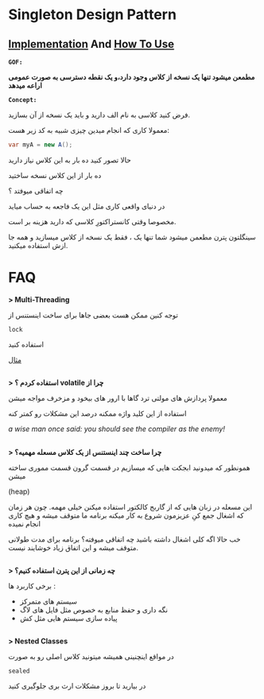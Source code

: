 ﻿# Singleton Design Pattern

## [Implementation](./Implementation/Singleton.cs) And [How To Use](./UseSingleton.cs)

**`GOF:`**

**مطمعن میشود تنها یک نسخه از کلاس وجود دارد،و یک نقطه دسترسی به صورت عمومی اراعه میدهد**


**`Concept:`**

فرض کنید کلاسی به نام الف دارید و باید یک نسخه از آن بسازید.

معمولا کاری که انجام میدین چیزی شبیه به کد زیر هست:

```csharp
var myA = new A();
```

حالا تصور کنید ده بار به این کلاس نیاز دارید

ده بار از این کلاس نسخه ساختید

چه اتفاقی میوفتد ؟

در دنیای واقعی کاری مثل این یک فاجعه به حساب میاید

مخصوصا وقتی کانستراکتورِ کلاسی که دارید هزینه بر است.

سینگلتون پترن مطعمن میشود شما تنها یک ، فقط یک نسخه از کلاس میسازید
و همه جا ازش استفاده میکنید.



# FAQ

**> Multi-Threading**

توجه کنین ممکن هست بعضی جاها برای ساخت اینستنس از

`lock`

استفاده کنید

[مثال](./Implementation/MultiThreadSingleton.cs)
##

**> استفاده کردم ؟ volatile  چرا از**

معمولا پردازش های مولتی ترد گاها با ارور های بیخود و مزخرف مواجه میشن

استفاده از این کلید واژه ممکنه درصد این مشکلات رو کمتر کنه

*a wise man once said: you should see the compiler as the enemy!*

##

**> چرا ساخت چند اینستنس از یک کلاس مسعله مهمیه؟**

همونطور که میدونید ابجکت هایی که میسازیم در قسمت گرون قسمت مموری ساخته میشن

(heap)

این مسعله در زبان هایی که از گاربج کالکتور استفاده میکنن خیلی مهمه.
چون هر زمان که اشغال جمع کنِ عزیزمون شروع به کار میکنه برنامه ما متوقف میشه و هیچ کاری انجام نمیده

خب حالا اگه کلی اشغال داشته باشید چه اتفاقی میوفته؟ برنامه برای مدت طولانی متوقف میشه و این اتفاق زیاد خوشایند نیست.


##

**> چه زمانی از این پترن استفاده کنیم؟**

برخی کاربرد ها :
- سیستم های متمرکز
- نگه داری و حفظ منابع به خصوص مثل فایل های لاگ
- پیاده سازی سیستم هایی مثل کش


##

**> Nested Classes**

در مواقع اینچنینی همیشه میتونید کلاس اصلی رو به صورت 

`sealed`

در بیارید تا بروز مشکلات ارث بری جلوگیری کنید